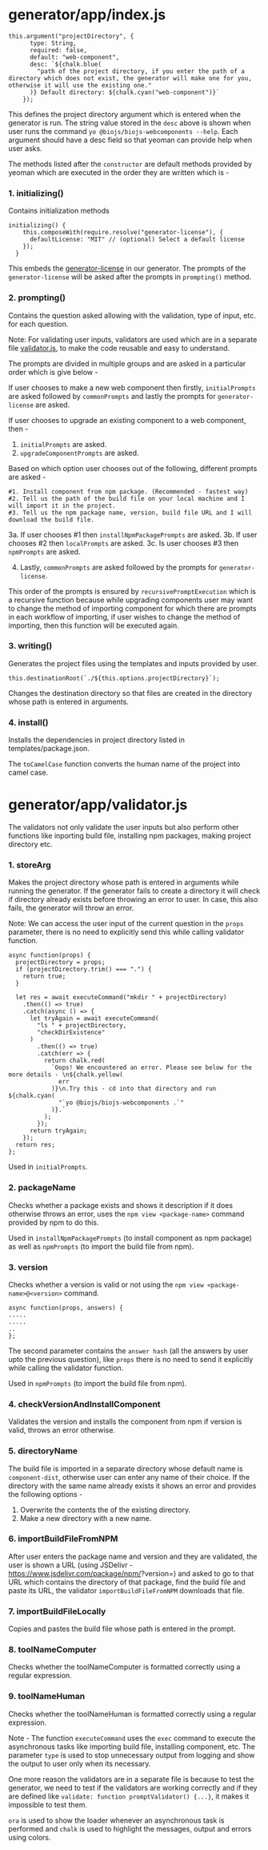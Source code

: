 # generator/app/index.js

```
this.argument("projectDirectory", {
      type: String,
      required: false,
      default: "web-component",
      desc: `${chalk.blue(
        "path of the project directory, if you enter the path of a directory which does not exist, the generator will make one for you, otherwise it will use the existing one."
      )} Default directory: ${chalk.cyan("web-component")}`
    });
```

This defines the project directory argument which is entered when the generator is run. The string value stored in the `desc` above is shown when user runs the command `yo @biojs/biojs-webcomponents --help`.  Each argument should have a desc field so that yeoman can provide help when user asks.

The methods listed after the `constructor` are default methods provided by yeoman which are executed in the order they are written which is - 
### 1. initializing()

Contains initialization methods

```
initializing() {
    this.composeWith(require.resolve("generator-license"), {
      defaultLicense: "MIT" // (optional) Select a default license
    });
  }
```

This embeds the [generator-license](https://github.com/jozefizso/generator-license) in our generator. The prompts of the `generator-license` will be asked after the prompts in `prompting()` method.

### 2. prompting()

Contains the question asked allowing with the validation, type of input, etc. for each question.

Note: For validating user inputs, validators are used which are in a separate file [validator.js](generator/app/validator.js), to make the code reusable and easy to understand.

The prompts are divided in multiple groups and are asked in a particular order which is give below -


If user chooses to make a new web component then firstly, `initialPrompts` are asked followed by `commonPrompts` and lastly the prompts for `generator-license` are asked.

If user chooses to upgrade an existing component to a web component, then -
1. `initialPrompts` are asked.
2. `upgradeComponentPrompts` are asked.

Based on which option user chooses out of the following, different prompts are asked - 
```
#1. Install component from npm package. (Recommended - fastest way)
#2. Tell us the path of the build file on your local machine and I will import it in the project.
#3. Tell us the npm package name, version, build file URL and I will download the build file.
```

3a. If user chooses #1 then `installNpmPackagePrompts` are asked.
3b. If user chooses #2 then `localPrompts` are asked.
3c. Is user chooses #3 then `npmPrompts` are asked.

4. Lastly, `commonPrompts` are asked followed by the prompts for `generator-license`.

This order of the prompts is ensured by `recursivePromptExecution` which is a recursive function because while upgrading components user may want to change the method of importing component for which there are prompts in each workflow of importing, if user wishes to change the method of importing, then this function will be executed again.

### 3. writing()

Generates the project files using the templates and inputs provided by user.

```
this.destinationRoot(`./${this.options.projectDirectory}`);
```

Changes the destination directory so that files are created in the directory whose path is entered in arguments.

### 4. install()

Installs the dependencies in project directory listed in templates/package.json.

The `toCamelCase` function converts the human name of the project into camel case.

# generator/app/validator.js

The validators not only validate the user inputs but also perform other functions like inporting build file, installing npm packages, making project directory etc.

### 1. storeArg

Makes the project directory whose path is entered in arguments while running the generator. If the generator fails to create a directory it will check if directory already exists before throwing an error to user. In case, this also fails, the generator will throw an error.

Note: We can access the user input of the current question in the `props` parameter, there is no need to explicitly send this while calling validator function. 

```
async function(props) {
  projectDirectory = props;
  if (projectDirectory.trim() === ".") {
    return true;
  }

  let res = await executeCommand("mkdir " + projectDirectory)
    .then(() => true)
    .catch(async () => {
      let tryAgain = await executeCommand(
        "ls " + projectDirectory,
        "checkDirExistence"
      )
        .then(() => true)
        .catch(err => {
          return chalk.red(
            `Oops! We encountered an error. Please see below for the more details - \n${chalk.yellow(
              err
            )}\n.Try this - cd into that directory and run ${chalk.cyan(
              "`yo @biojs/biojs-webcomponents .`"
            )}.`
          );
        });
      return tryAgain;
    });
  return res;
};
```

Used in `initialPrompts`.

### 2. packageName

Checks whether a package exists and shows it description if it does otherwise throws an error, uses the `npm view <package-name>` command provided by npm to do this.

Used in `installNpmPackagePrompts` (to install component as npm package) as well as `npmPrompts` (to import the build file from npm).

### 3. version

Checks whether a version is valid or not using the `npm view <package-name>@<version>` command. 

```
async function(props, answers) {
.....
.....
..
};
```

The second parameter contains the `answer hash` (all the answers by user upto the previous question), like `props` there is no need to send it explicitly while calling the validator function.

Used in `npmPrompts` (to import the build file from npm). 

### 4. checkVersionAndInstallComponent

Validates the version and installs the component from npm if version is valid, throws an error otherwise.

### 5. directoryName

The build file is imported in a separate directory whose default name is `component-dist`, otherwise user can enter any name of their choice. If the directory with the same name already exists it shows an error and provides the following options -

1. Overwrite the contents the of the existing directory.
2. Make a new directory with a new name.

### 6. importBuildFileFromNPM

After user enters the package name and version and they are validated, the user is shown a URL (using JSDelivr - https://www.jsdelivr.com/package/npm/<package-npm>?version=<version>) and asked to go to that URL which contains the directory of that package, find the build file and paste its URL, the validator `importBuildFileFromNPM` downloads that file.

### 7. importBuildFileLocally

Copies and pastes the build file whose path is entered in the prompt.

### 8. toolNameComputer

Checks whether the toolNameComputer is formatted correctly using a regular expression.

### 9. toolNameHuman

Checks whether the toolNameHuman is formatted correctly using a regular expression.

Note - The function `executeCommand` uses the `exec` command to execute the asynchronous tasks like importing build file, installing component, etc. The parameter `type` is used to stop unnecessary output from logging and show the output to user only when its necessary.

One more reason the validators are in a separate file is because to test the generator, we need to test if the validators are working correctly and if they are defined like `validate: function promptValidator() {...}`, it makes it impossible to test them.

`ora` is used to show the loader whenever an asynchronous task is performed and `chalk` is used to highlight the messages, output and errors using colors.

